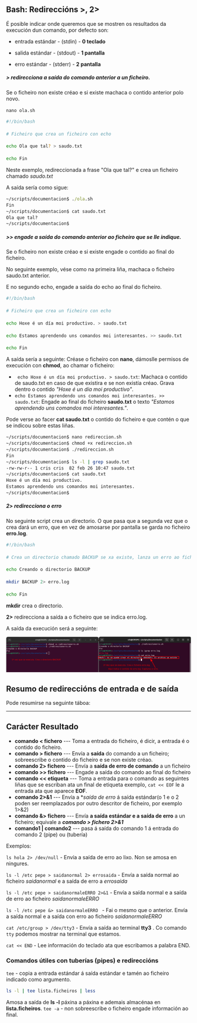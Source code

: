 ## Bash: Redireccións >, 2>

É posible indicar onde queremos que se mostren os resultados da execución dun comando, por defecto son:

+ entrada estándar - (stdin) - 	**0	teclado**

+ salida estándar - (stdout) - 	**1	pantalla**
+ erro  estándar  - (stderr)	 -  **2	pantalla**


##### **>** redirecciona a saída do comando anterior a un ficheiro.
Se o ficheiro non existe créao e si existe machaca o contido anterior polo novo.

`nano ola.sh`

```bash
#!/bin/bash

# Ficheiro que crea un ficheiro con echo

echo Ola que tal? > saudo.txt

echo Fin
```
Neste exemplo, redireccionada a frase "Ola que tal?" e crea un ficheiro chamado *saudo.txt*

A saída sería como sigue:

```cmd
~/scripts/documentacion$ ./ola.sh
Fin
~/scripts/documentacion$ cat saudo.txt 
Ola que tal?
~/scripts/documentacion$
```

##### >> engade a saída do comando anterior ao ficheiro que se lle indique. 
Se o ficheiro non existe créao e si existe engade o contido ao final do ficheiro.

No seguinte exemplo, vése como na primeira liña, machaca o ficheiro saudo.txt anterior.

E no segundo echo, engade a saída do echo ao final do ficheiro.

```bash
#!/bin/bash

# Ficheiro que crea un ficheiro con echo

echo Hoxe é un día moi productivo. > saudo.txt

echo Estamos aprendendo uns comandos moi interesantes. >> saudo.txt

echo Fin
```
A saída sería a seguinte:
Créase o ficheiro con **nano**, dámoslle permisos de execución con **chmod**, ao chamar o ficheiro:
+ `
echo Hoxe é un día moi productivo. > saudo.txt`: Machaca o contido de saudo.txt en caso de que existira e se non existía créao. Grava dentro o contido *"Hoxe é un día moi productivo"*.
+ `echo Estamos aprendendo uns comandos moi interesantes. >> saudo.txt`: Engade ao final do ficheiro **saudo.txt** o texto *"Estamos aprendendo uns comandos moi interesantes."*.

Pode verse ao facer **cat saudo.txt** o contido do ficheiro e que contén o que se indicou sobre estas liñas.

```bash
~/scripts/documentacion$ nano redireccion.sh 
~/scripts/documentacion$ chmod +x redireccion.sh 
~/scripts/documentacion$ ./redireccion.sh 
Fin
~/scripts/documentacion$ ls -l | grep saudo.txt 
-rw-rw-r-- 1 cris cris  82 feb 26 10:47 saudo.txt
~/scripts/documentacion$ cat saudo.txt 
Hoxe é un día moi productivo.
Estamos aprendendo uns comandos moi interesantes.
~/scripts/documentacion$ 
```
##### **2>** redirecciona o erro

No seguinte script crea un directorio. O que pasa que a segunda vez que o crea dará un erro, que en vez de amosarse por pantalla se garda no ficheiro **erro.log**.
```bash
#!/bin/bash

# Crea un directorio chamado BACKUP se xa existe, lanza un erro ao ficheiro docstxt\erro.log

echo Creando o directorio BACKUP

mkdir BACKUP 2> erro.log

echo Fin

```
**mkdir** crea o directorio.

**2>** redirecciona a saída a o ficheiro que se indica erro.log.

A saída da execución será a seguinte:

![Redirección erro](imagenes/redireccionerro.png)

## Resumo de redireccións de entrada e de saída

Pode resumirse na seguinte táboa:

---
Carácter            Resultado
---
+ **comando < fichero**	--- Toma a entrada do ficheiro, é dicir, a entrada é o contido do ficheiro.
+ **comando > fichero**	---	Envía a **saída** do comando a un ficheiro; sobreescribe o contido do ficheiro e se non existe créao.
+ **comando 2> fichero**	---	Envía a **saída de erro de comando** a un ficheiro 
+ **comando >> fichero**	---	Engade a saída do comando ao final do ficheiro
+ **comando << etiqueta**	---	Toma a entrada para o comando as seguintes liñas que se escriban ata un final de etiqueta exemplo, `cat << EOF` le a entrada ata que aparece **EOF**.
+ **comando 2>&1**	---	Envía a **saída de erro* á saída estándar(o 1 e o 2 poden ser reemplazados por outro descritor de ficheiro, por exemplo 1>&2)
+ **comando &> fichero**	---	Envía **a saída estándar e a saída de erro** a un ficheiro; equivale a ***comando > fichero 2>&1***
+ **comando1 | comando2**	---	pasa á saída do comando 1 á entrada do comando 2 (pipe) ou (tubería)

Exemplos:

`ls hola 2> /dev/null` - Envía a saída de erro ao lixo. Non se amosa en ningures.

`ls -l /etc pepe > saidanormal 2> errosaida` - Envía a saída normal ao ficheiro *saidanormal* e a saída de erro a *errosaida*

`ls -l /etc pepe > saidanormaleERRO 2>&1` - Envía a saída normal e a saída de erro ao ficheiro *saidanormaleERRO*

`ls -l /etc pepe &> saidanormaleERRO ` - Fai o mesmo que o anterior. Envía a saída normal e a saída con erro ao ficheiro  *saidanormaleERRO*

`cat /etc/group > /dev/tty3` - Envía a saída ao terminal **tty3** . Co comando `tty` podemos mostrar na terminal que estamos.

`cat << END` - Lee información do teclado ata que escribamos a palabra END.

### Comandos útiles con tuberías (pipes) e redireccións

`tee` - copia a entrada estándar á saída estándar e tamén ao ficheiro indicado como argumento.
```bash
ls -l | tee lista.ficheiros | less
```
Amosa a saída de  **ls -l** páxina a páxina e ademais almacénaa en **lista.ficheiros**.
`tee -a` - non sobreescribe o ficheiro engade información ao final.
